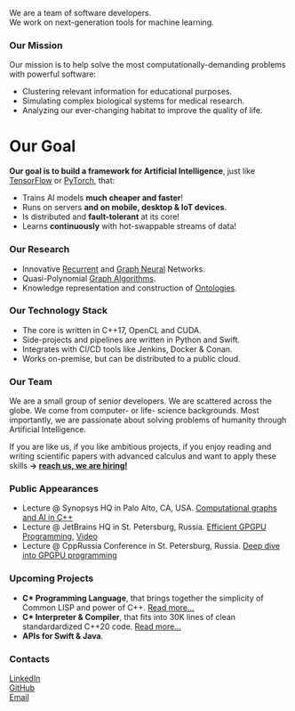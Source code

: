 We are a team of software developers.<br/>
We work on next-generation tools for machine learning.

### Our Mission

Our mission is to help solve the most computationally-demanding problems with powerful software:
- Clustering relevant information for educational purposes.
- Simulating complex biological systems for medical research.
- Analyzing our ever-changing habitat to improve the quality of life.

# Our Goal

**Our goal is to build a framework for Artificial Intelligence**, just like [TensorFlow](https://www.tensorflow.org) or [PyTorch](https://pytorch.org), that:
- Trains AI models **much cheaper and faster**!
- Runs on servers **and on mobile, desktop & IoT devices**.
- Is distributed and **fault-tolerant** at its core!
- Learns **continuously** with hot-swappable streams of data!

### Our Research

- Innovative [Recurrent](https://en.wikipedia.org/wiki/Recurrent_neural_network) and [Graph Neural](https://arxiv.org/abs/1901.00596) Networks.
- Quasi-Polynomial [Graph Algorithms](https://en.wikipedia.org/wiki/Category:Graph_algorithms).
- Knowledge representation and construction of [Ontologies](https://en.wikipedia.org/wiki/Ontology_(information_science)).

### Our Technology Stack

- The core is written in C++17, OpenCL and CUDA.
- Side-projects and pipelines are written in Python and Swift.
- Integrates with CI/CD tools like Jenkins, Docker & Conan.
- Works on-premise, but can be distributed to a public cloud.

### Our Team

We are a small group of senior developers. We are scattered across the globe. We come from computer- or life- science backgrounds. Most importantly, we are passionate about solving problems of humanity through Artificial Intelligence.

If you are like us, if you like ambitious projects, if you enjoy reading and writing scientific papers with advanced calculus and want to apply these skills **&rarr; [reach us, we are hiring!](mailto:hr@unum.xyz)**

### Public Appearances

- Lecture @ Synopsys HQ in Palo Alto, CA, USA. [Computational graphs and AI in C++](https://github.com/ashvardanian/NeuralSTL)
- Lecture @ JetBrains HQ in St. Petersburg, Russia. [Efficient GPGPU Programming](https://github.com/ashvardanian/SandboxGPUs), [Video](https://youtu.be/BUtHOftDm_Y)
- Lecture @ CppRussia Conference in St. Petersburg, Russia. [Deep dive into GPGPU programming](https://cppconf-piter.ru/en/2019/spb/talks/68dwcymif21zt9eyjn6ge1/)

### Upcoming Projects

- __C* Programming Language__, that brings together the simplicity of Common LISP and power of C++. [Read more...](cstar)
- __C* Interpreter & Compiler__, that fits into 30K lines of clean standardardized C++20 code. [Read more...](compiler)
- __APIs for Swift & Java__.

### Contacts

[LinkedIn](https://linkedin.com/company/unumxyz)<br/>
[GitHub](https://github.com/unumxyz)<br/>
[Email](mailto:info@unum.xyz)<br/>
